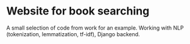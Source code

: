 ﻿# Website for book searching

A small selection of code from work for an example. Working with NLP (tokenization, lemmatization, tf-idf), Django backend.

